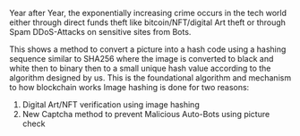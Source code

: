 Year after Year, the exponentially increasing crime occurs in the tech world either through direct funds theft like bitcoin/NFT/digital Art theft or through Spam DDoS-Attacks on sensitive sites from Bots.

This shows a method to convert a picture into a hash code using a hashing sequence similar to SHA256 where the image is converted to black and white then to binary then to a small unique hash value according to the algorithm designed by us.
This is the foundational algorithm and mechanism to how blockchain works
Image hashing is done for two reasons:
1.	Digital Art/NFT verification using image hashing
2.	New Captcha method to prevent Malicious Auto-Bots using picture check
